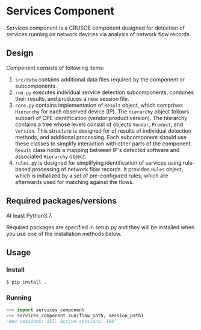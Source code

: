 # Services Component
Services component is a CRUSOE component designed for detection of services
running on network devices via analysis of network flow records.

## Design
Component consists of following items:

1. `src/data` contains additional data files required by the component or subcomponents.
2. `run.py` executes individual service detection subcomponents, combines their results, and produces a new session file.
3. `core.py`  contains implementation of `Result` object, which comprises `Hierarchy` for each observed device (IP). The `Hierarchy` object follows
subpart of CPE identification (vendor:product:version). The hierarchy contains
a tree whose levels consist of objects `Vendor`, `Product`, and `Version`. This
structure is designed for of results of individual detection methods, and
additional processing. Each subcomponent should use these classes to simplify
interaction with other parts of the component. `Result` class holds a mapping
between IP's detected software and associated `Hierarchy` object.
4. `rules.py` is designed for simplifying identification of services using
rule-based processing of network flow records. It provides `Rules` object,
which is initialized by a set of pre-configured rules, which are afterwards
used for matching against the flows.

## Required packages/versions

At least Python3.7.

Required packages are specified in setup.py and they will be installed when you use one of the installation methods below.

## Usage

### Install

```bash
$ pip install .
```

### Running

```python
>>> import services_component
>>> services_component.run(flow_path, session_path)
'New sessions: 157, active sessions: 308'
```

